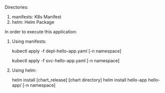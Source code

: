 Directories:
1.  manifests: K8s Manifest
2.  helm: Helm Package

In order to execute this application:
1. Using manifests:
  
   kubectl apply -f depl-hello-app.yaml [-n namespace]

   kubectl apply -f svc-hello-app.yaml [-n namespace]

3. Using helm:
   
     helm install [chart_release] [chart directory]
     helm install hello-app hello-app/ [-n namespace]
   
